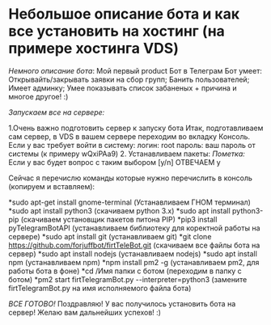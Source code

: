 # Небольшое описание бота и как все установить на хостинг (на примере хостинга VDS)

_Немного описание бота_:
Мой первый product Бот в Телеграм
Бот умеет: Открывайть/закрывать заявки на сбор групп; Банить пользователей; Имеет админку; Умее показывать список забаненых + причина и многое другое! :)

_Запускаем все на сервере:_

1.Очень важно подготовить сервер к запуску бота
Итак, подготавливаем сам сервер, в VDS в вашем сервере переходим во вкладку Консоль. Если у вас требует войти в систему:
логин: root
пароль: ваш пароль от системы (к примеру wQxiPAa9)
2. Устанавливаем пакеты:
*Пометка:* Если у вас будет вопрос с таким выбором [y/n] ОТВЕЧАЕМ y

Сейчас я перечислю команды которые нужно перечислить в консоль (копируем и вставляем):

*sudo apt-get install gnome-terminal    (Устанавливаем ГНОМ терминал)
*sudo apt install python3               (скачиваем python 3.x)
*sudo apt install python3-pip           (скачиваем установщик пакетов питона PIP)
*pip3 install pyTelegramBotAPI          (устанавливаем библиотеку для коректной работы на сервере)
*sudo apt install git                   (устанавливаем git)
*git clone https://github.com/forjuffbot/firtTeleBot.git       (скачиваем все файлы бота на сервер)
*sudo apt install nodejs                (устанавливаем nodejs)
*sudo apt install npm                   (устанавливаем npm)
*npm install pm2 -g                     (устанавливаем pm2, для работы бота в фоне)
*cd /Имя папки с ботом                  (переходим в папку с ботом)
*pm2 start firtTelegramBot.py --interpreter=python3                 (замените firtTelegramBot.py на имя исполняемого файла бота)

_ВСЕ ГОТОВО!_
Поздравляю! У вас получилось установить бота на сервер! Желаю вам дальнейших успехов! :)
